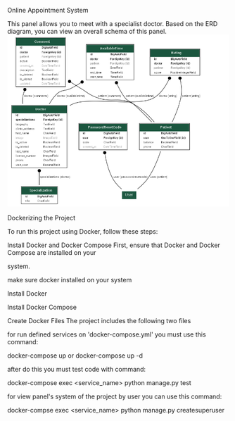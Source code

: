 Online Appointment System

This panel allows you to meet with a specialist doctor. Based on the ERD diagram, you can view an overall schema of this panel.
![ERD](./management.png)

Dockerizing the Project

To run this project using Docker, follow these steps:

Install Docker and Docker Compose First, ensure that Docker and Docker Compose are installed on your 

system.

make sure docker installed on your system

Install Docker

Install Docker Compose

Create Docker Files The project includes the following two files

for run defined services on 'docker-compose.yml' you must use this command:

docker-compose up 
	or 
docker-compose up -d

after do this you must test code with command:

docker-compose exec <service_name> python manage.py test

for view panel's system of the project by user you can use this command:

docker-compse exec <service_name> python manage.py createsuperuser
